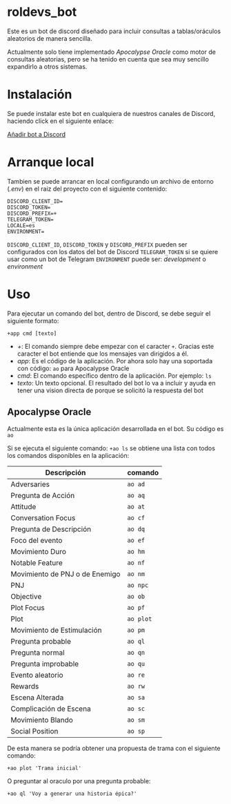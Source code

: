 # roldevs_bot

Este es un bot de discord diseñado para incluir consultas a tablas/oráculos aleatorios de manera sencilla.

Actualmente solo tiene implementado _Apocalypse Oracle_ como motor de consultas aleatorias, pero se ha tenido en cuenta que sea muy sencillo expandirlo a otros sistemas.

# Instalación

Se puede instalar este bot en cualquiera de nuestros canales de Discord, haciendo click en el siguiente enlace:

[Añadir bot a Discord](https://discordapp.com/oauth2/authorize?&client_id=713711004764340335&scope=bot&permissions=71680)

# Arranque local

Tambien se puede arrancar en local configurando un archivo de entorno (_.env_) en el raiz del proyecto con el siguiente contenido:

```
DISCORD_CLIENT_ID=
DISCORD_TOKEN=
DISCORD_PREFIX=+
TELEGRAM_TOKEN=
LOCALE=es
ENVIRONMENT=
```

`DISCORD_CLIENT_ID`, `DISCORD_TOKEN` y `DISCORD_PREFIX` pueden ser configurados con los datos del bot de Discord
`TELEGRAM_TOKEN` si se quiere usar como un bot de Telegram
`ENVIRONMENT` puede ser: _development_ o _environment_

# Uso

Para ejecutar un comando del bot, dentro de Discord, se debe seguir el siguiente formato:

`+app cmd [texto]`

* _+_: El comando siempre debe empezar con el caracter `+`. Gracias este caracter el bot entiende que los mensajes van dirigidos a él.
* _app_: Es el código de la aplicación. Por ahora solo hay una soportada con código: `ao` para Apocalypse Oracle
* _cmd_: El comando específico dentro de la aplicación. Por ejemplo: `ls`
* _texto_: Un texto opcional. El resultado del bot lo va a incluir y ayuda en tener una vision directa de porque se solicitó la respuesta del bot

## Apocalypse Oracle

Actualmente esta es la única aplicación desarrollada en el bot. Su código es `ao`

Si se ejecuta el siguiente comando: `+ao ls` se obtiene una lista con todos los comandos disponibles en la aplicación:

| Descripción | comando
| ----------- | -------
| Adversaries | `ao ad​`
| Pregunta de Acción | `ao aq​`
| Attitude | `ao at​`
| Conversation Focus | `ao cf​`
| Pregunta de Descripción | `ao dq​`
| Foco del evento | `ao ef​`
| Movimiento Duro | `ao hm​`
| Notable Feature | `ao nf​`
| Movimiento de PNJ o de Enemigo | `ao nm​`
| PNJ | `ao npc​`
| Objective | `ao ob​`
| Plot Focus | `ao pf​`
| Plot | `ao plot​`
| Movimiento de Estimulación | `ao pm​`
| Pregunta probable | `ao ql​`
| Pregunta normal | `ao qn​`
| Pregunta improbable | `ao qu​`
| Evento aleatorio | `ao re​`
| Rewards | `ao rw​`
| Escena Alterada | `ao sa​`
| Complicación de Escena | `ao sc​`
| Movimiento Blando | `ao sm​`
| Social Position | `ao sp​`

De esta manera se podría obtener una propuesta de trama con el siguiente comando:

`+ao plot 'Trama inicial'`

O preguntar al oraculo por una pregunta probable:

`+ao ql 'Voy a generar una historia épica?'`





